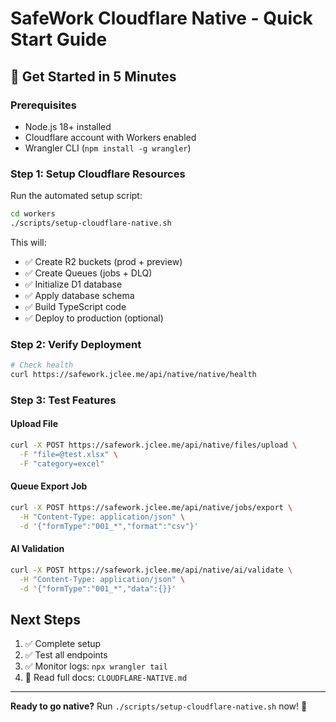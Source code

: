 # SafeWork Cloudflare Native - Quick Start Guide

## 🚀 Get Started in 5 Minutes

### Prerequisites

- Node.js 18+ installed
- Cloudflare account with Workers enabled
- Wrangler CLI (`npm install -g wrangler`)

### Step 1: Setup Cloudflare Resources

Run the automated setup script:

```bash
cd workers
./scripts/setup-cloudflare-native.sh
```

This will:
- ✅ Create R2 buckets (prod + preview)
- ✅ Create Queues (jobs + DLQ)
- ✅ Initialize D1 database
- ✅ Apply database schema
- ✅ Build TypeScript code
- ✅ Deploy to production (optional)

### Step 2: Verify Deployment

```bash
# Check health
curl https://safework.jclee.me/api/native/native/health
```

### Step 3: Test Features

#### Upload File
```bash
curl -X POST https://safework.jclee.me/api/native/files/upload \
  -F "file=@test.xlsx" \
  -F "category=excel"
```

#### Queue Export Job
```bash
curl -X POST https://safework.jclee.me/api/native/jobs/export \
  -H "Content-Type: application/json" \
  -d '{"formType":"001_*","format":"csv"}'
```

#### AI Validation
```bash
curl -X POST https://safework.jclee.me/api/native/ai/validate \
  -H "Content-Type: application/json" \
  -d '{"formType":"001_*","data":{}}'
```

## Next Steps

1. ✅ Complete setup
2. ✅ Test all endpoints
3. ✅ Monitor logs: `npx wrangler tail`
4. 📖 Read full docs: `CLOUDFLARE-NATIVE.md`

---

**Ready to go native?** Run `./scripts/setup-cloudflare-native.sh` now! 🚀
